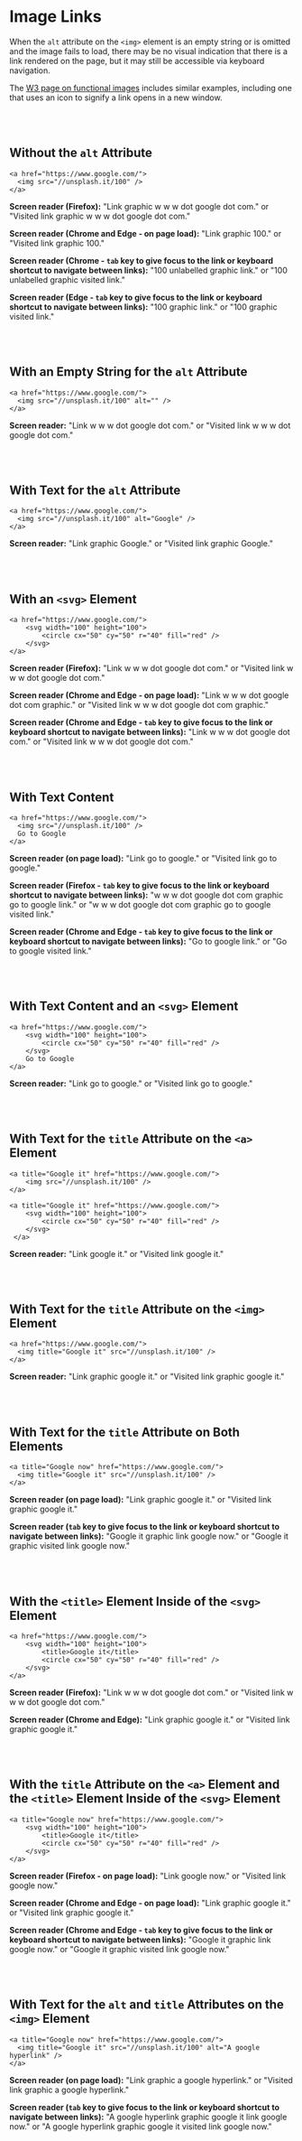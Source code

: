 # Image Links

When the `alt` attribute on the `<img>` element is an empty string or is omitted and the image fails to load, there may be no visual indication that there is a link rendered on the page, but it may still be accessible via keyboard navigation.

The [W3 page on functional images](https://www.w3.org/WAI/tutorials/images/functional/) includes similar examples, including one that uses an icon to signify a link opens in a new window.

<br><br>

## Without the `alt` Attribute

    <a href="https://www.google.com/">
      <img src="//unsplash.it/100" />
    </a>

**Screen reader (Firefox):** "Link graphic w w w dot google dot com." or "Visited link graphic w w w dot google dot com."

**Screen reader (Chrome and Edge - on page load):** "Link graphic 100." or "Visited link graphic 100."

**Screen reader (Chrome - `tab` key to give focus to the link or keyboard shortcut to navigate between links):** "100 unlabelled graphic link." or "100 unlabelled graphic visited link."

**Screen reader (Edge - `tab` key to give focus to the link or keyboard shortcut to navigate between links):** "100 graphic link." or "100 graphic visited link."

<br><br>

## With an Empty String for the `alt` Attribute

    <a href="https://www.google.com/">
      <img src="//unsplash.it/100" alt="" />
    </a>

**Screen reader:** "Link w w w dot google dot com." or "Visited link w w w dot google dot com."

<br><br>

## With Text for the `alt` Attribute

    <a href="https://www.google.com/">
      <img src="//unsplash.it/100" alt="Google" />
    </a>

**Screen reader:** "Link graphic Google." or "Visited link graphic Google."

<br><br>

## With an `<svg>` Element

    <a href="https://www.google.com/">
        <svg width="100" height="100">
            <circle cx="50" cy="50" r="40" fill="red" />
        </svg>
    </a>

**Screen reader (Firefox):** "Link w w w dot google dot com." or "Visited link w w w dot google dot com."

**Screen reader (Chrome and Edge - on page load):** "Link w w w dot google dot com graphic." or "Visited link w w w dot google dot com graphic."

**Screen reader (Chrome and Edge - `tab` key to give focus to the link or keyboard shortcut to navigate between links):** "Link w w w dot google dot com." or "Visited link w w w dot google dot com."

<br><br>

## With Text Content

    <a href="https://www.google.com/">
      <img src="//unsplash.it/100" />
      Go to Google
    </a>

**Screen reader (on page load):** "Link go to google." or "Visited link go to google."

**Screen reader (Firefox - `tab` key to give focus to the link or keyboard shortcut to navigate between links):** "w w w dot google dot com graphic go to google link." or "w w w dot google dot com graphic go to google visited link."

**Screen reader (Chrome and Edge - `tab` key to give focus to the link or keyboard shortcut to navigate between links):** "Go to google link." or "Go to google visited link."

<br><br>

## With Text Content and an `<svg>` Element

    <a href="https://www.google.com/">
        <svg width="100" height="100">
            <circle cx="50" cy="50" r="40" fill="red" />
        </svg>
        Go to Google
    </a>

**Screen reader:** "Link go to google." or "Visited link go to google."

<br><br>

## With Text for the `title` Attribute on the `<a>` Element

    <a title="Google it" href="https://www.google.com/">
        <img src="//unsplash.it/100" />
    </a>

    <a title="Google it" href="https://www.google.com/">
        <svg width="100" height="100">
            <circle cx="50" cy="50" r="40" fill="red" />
        </svg>
     </a>

**Screen reader:** "Link google it." or "Visited link google it."

<br><br>

## With Text for the `title` Attribute on the `<img>` Element

    <a href="https://www.google.com/">
      <img title="Google it" src="//unsplash.it/100" />
    </a>

**Screen reader:** "Link graphic google it." or "Visited link graphic google it."

<br><br>

## With Text for the `title` Attribute on Both Elements

    <a title="Google now" href="https://www.google.com/">
      <img title="Google it" src="//unsplash.it/100" />
    </a>

**Screen reader (on page load):** "Link graphic google it." or "Visited link graphic google it."

**Screen reader (`tab` key to give focus to the link or keyboard shortcut to navigate between links):** "Google it graphic link google now." or "Google it graphic visited link google now."

<br><br>

## With the `<title>` Element Inside of the `<svg>` Element

    <a href="https://www.google.com/">
        <svg width="100" height="100">
            <title>Google it</title>
            <circle cx="50" cy="50" r="40" fill="red" />
        </svg>
    </a>

**Screen reader (Firefox):** "Link w w w dot google dot com." or "Visited link w w w dot google dot com."

**Screen reader (Chrome and Edge):** "Link graphic google it." or "Visited link graphic google it."

<br><br>

## With the `title` Attribute on the `<a>` Element and the `<title>` Element Inside of the `<svg>` Element

    <a title="Google now" href="https://www.google.com/">
        <svg width="100" height="100">
            <title>Google it</title>
            <circle cx="50" cy="50" r="40" fill="red" />
        </svg>
    </a>

**Screen reader (Firefox - on page load):** "Link google now." or "Visited link google now."

**Screen reader (Chrome and Edge - on page load):** "Link graphic google it." or "Visited link graphic google it."

**Screen reader (Chrome and Edge - `tab` key to give focus to the link or keyboard shortcut to navigate between links):** "Google it graphic link google now." or "Google it graphic visited link google now."

<br><br>

## With Text for the `alt` and `title` Attributes on the `<img>` Element

    <a title="Google now" href="https://www.google.com/">
      <img title="Google it" src="//unsplash.it/100" alt="A google hyperlink" />
    </a>

**Screen reader (on page load):** "Link graphic a google hyperlink." or "Visited link graphic a google hyperlink."

**Screen reader (`tab` key to give focus to the link or keyboard shortcut to navigate between links):** "A google hyperlink graphic google it link google now." or "A google hyperlink graphic google it visited link google now."
